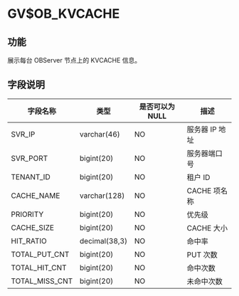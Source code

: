 GV$OB_KVCACHE 
==================================


功能 
-------------------

展示每台 OBServer 节点上的 KVCACHE 信息。

字段说明 
----------------------



|      字段名称      |      类型       | 是否可以为 NULL |    描述     |
|----------------|---------------|------------|-----------|
| SVR_IP         | varchar(46)   | NO         | 服务器 IP 地址 |
| SVR_PORT       | bigint(20)    | NO         | 服务器端口号    |
| TENANT_ID      | bigint(20)    | NO         | 租户 ID     |
| CACHE_NAME     | varchar(128)  | NO         | CACHE 项名称 |
| PRIORITY       | bigint(20)    | NO         | 优先级       |
| CACHE_SIZE     | bigint(20)    | NO         | CACHE 大小  |
| HIT_RATIO      | decimal(38,3) | NO         | 命中率       |
| TOTAL_PUT_CNT  | bigint(20)    | NO         | PUT 次数    |
| TOTAL_HIT_CNT  | bigint(20)    | NO         | 命中次数      |
| TOTAL_MISS_CNT | bigint(20)    | NO         | 未命中次数     |


